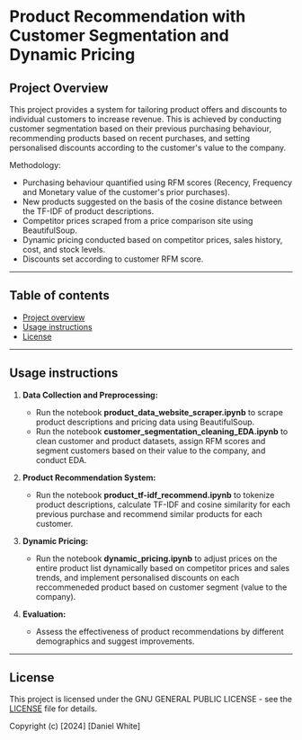 # Product Recommendation with Customer Segmentation and Dynamic Pricing

## Project Overview

This project provides a system for tailoring product offers and discounts to individual customers to increase revenue. This is achieved by conducting customer segmentation based on their previous purchasing behaviour, recommending products based on recent purchases, and setting personalised discounts according to the customer's value to the company.



Methodology:
- Purchasing behaviour quantified using RFM scores (Recency, Frequency and Monetary value of the customer's prior purchases).
- New products suggested on the basis of the cosine distance between the TF-IDF of product descriptions.
- Competitor prices scraped from a price comparison site using BeautifulSoup.
- Dynamic pricing conducted based on competitor prices, sales history, cost, and stock levels.
- Discounts set according to customer RFM score.

---

## Table of contents

- [Project overview](#project-overview) 
- [Usage instructions](#usage-instructions)
- [License](#license) 

---

## Usage instructions

1. **Data Collection and Preprocessing:**
   - Run the notebook **product_data_website_scraper.ipynb** to scrape product descriptions and pricing data using BeautifulSoup.
   - Run the notebook **customer_segmentation_cleaning_EDA.ipynb** to clean customer and product datasets, assign RFM scores and segment customers based on their value to the company, and conduct EDA.

2. **Product Recommendation System:**
   - Run the notebook **product_tf-idf_recommend.ipynb** to tokenize product descriptions, calculate TF-IDF and cosine similarity for each previous purchase and recommend similar products for each customer.

3. **Dynamic Pricing:**
   - Run the notebook **dynamic_pricing.ipynb** to adjust prices on the entire product list dynamically based on competitor prices and sales trends, and implement personalised discounts on each reccommeneded product based on customer segment (value to the company).

5. **Evaluation:**
   - Assess the effectiveness of product recommendations by different demographics and suggest improvements.

---

## License

This project is licensed under the GNU GENERAL PUBLIC LICENSE - see the [LICENSE](LICENSE.txt) file for details.

Copyright (c) [2024] [Daniel White]
